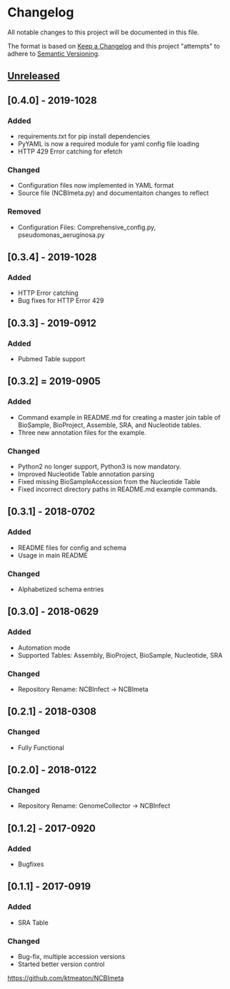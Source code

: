 # Changelog
All notable changes to this project will be documented in this file.

The format is based on [Keep a Changelog](http://keepachangelog.com/en/1.0.0/)
and this project "attempts" to adhere to [Semantic Versioning](http://semver.org/spec/v2.0.0.html).

## [Unreleased]

## [0.4.0] - 2019-1028
### Added
- requirements.txt for pip install dependencies
- PyYAML is now a required module for yaml config file loading
- HTTP 429 Error catching for efetch

### Changed
- Configuration files now implemented in YAML format
- Source file (NCBImeta.py) and documentaiton changes to reflect

### Removed
- Configuration Files: Comprehensive_config.py,  pseudomonas_aeruginosa.py

## [0.3.4] - 2019-1028
### Added
- HTTP Error catching
- Bug fixes for HTTP Error 429	

## [0.3.3] - 2019-0912
### Added
- Pubmed Table support


## [0.3.2] = 2019-0905
### Added
- Command example in README.md for creating a master join table of BioSample, BioProject, Assemble, SRA, and Nucleotide tables.
- Three new annotation files for the example.

### Changed
- Python2 no longer support, Python3 is now mandatory.
- Improved Nucleotide Table annotation parsing
- Fixed missing BioSampleAccession from the Nucleotide Table
- Fixed incorrect directory paths in README.md example commands.

## [0.3.1] - 2018-0702
### Added  
- README files for config and schema
- Usage in main README

### Changed
- Alphabetized schema entries

## [0.3.0] - 2018-0629
### Added
- Automation mode
- Supported Tables: Assembly, BioProject, BioSample, Nucleotide, SRA

### Changed
- Repository Rename: NCBInfect -> NCBImeta

## [0.2.1] - 2018-0308

### Changed
- Fully Functional

## [0.2.0] - 2018-0122
### Changed
- Repository Rename: GenomeCollector -> NCBInfect

## [0.1.2] - 2017-0920
### Added
- Bugfixes

## [0.1.1] - 2017-0919
### Added
- SRA Table

### Changed
- Bug-fix, multiple accession versions
- Started better version control

https://github.com/ktmeaton/NCBImeta

[Unreleased]: https://github.com/ktmeaton/NCBImeta/compare/dev...HEAD
